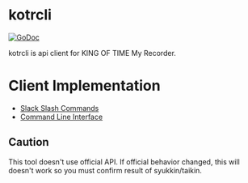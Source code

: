 # kotrcli

[![GoDoc](https://godoc.org/github.com/inabajunmr/kotrcli/github?status.svg)](https://godoc.org/github.com/inabajunmr/kotrcli)

kotrcli is api client for KING OF TIME My Recorder.

# Client Implementation

* [Slack Slash Commands](./slack)
* [Command Line Interface](./cli/kot)


## Caution
This tool doesn't use official API.
If official behavior changed, this will doesn't work so you must confirm result of syukkin/taikin.
